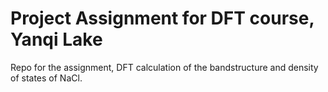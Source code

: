 # Project Assignment for DFT course, Yanqi Lake
Repo for the assignment, DFT calculation of the bandstructure and density of states of NaCl.